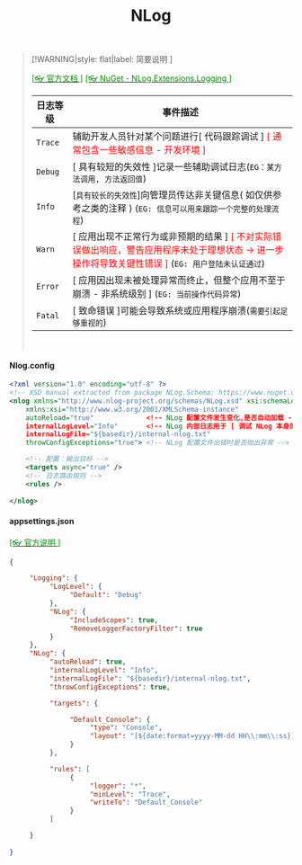 <h1 align="center">NLog</h1>
<p align="center">
</p><br/>




>[!WARNING|style: flat|label: 简要说明 ]
>
>[<span style='color:#008B00'>[👓 官方文档 ]</span>](https://github.com/NLog/NLog/wiki ':target=_blank') [<span style='color:#008B00'>[👓 NuGet -  NLog.Extensions.Logging ]</span>](https://github.com/NLog/NLog.Extensions.Logging ':target=_blank')
>
>| 日志等级 | 事件描述                                                     |
>| -------- | ------------------------------------------------------------ |
>| `Trace`  | 辅助开发人员针对某个问题进行[ 代码跟踪调试 ] <span style='color:red'>[ 通常包含一些敏感信息 - 开发环境 ]</span> |
>| `Debug`  | [ 具有较短的失效性 ]记录一些辅助调试日志(`EG：某方法调用, 方法返回值`) |
>| `Info`   | [`具有较长的失效性`]向管理员传达非关键信息( 如仅供参考之类的注释 ) (`EG: 信息可以用来跟踪一个完整的处理流程`) |
>| `Warn`   | [ 应用出现不正常行为或非预期的结果 ] <span style='color:red'>[ 不对实际错误做出响应，警告应用程序未处于理想状态 → 进一步操作将导致关键性错误 ]</span> (`EG: 用户登陆未认证通过`) |
>| `Error`  | [ 应用因出现未被处理异常而终止，但整个应用不至于崩溃 - 非系统级别 ] (`EG: 当前操作代码异常`) |
>| `Fatal`  | [ 致命错误 ]可能会导致系统或应用程序崩溃(`需要引起足够重视的`) |
>
><br/>

<!-- tabs:start -->

#### **Nlog.config**

```xml
<?xml version="1.0" encoding="utf-8" ?>
<!-- XSD manual extracted from package NLog.Schema: https://www.nuget.org/packages/NLog.Schema-->
<nlog xmlns="http://www.nlog-project.org/schemas/NLog.xsd" xsi:schemaLocation="NLog NLog.xsd"
    xmlns:xsi="http://www.w3.org/2001/XMLSchema-instance"
    autoReload="true"             <!-- NLog 配置文件发生变化,是否自动加载 -->
    internalLogLevel="Info"       <!-- NLog 内部日志用于 [ 调试 NLog 本身的问题 ] -->
    internalLogFile="${basedir}/internal-nlog.txt"
    throwConfigExceptions="true"> <!-- NLog 配置文件出错时是否抛出异常 -->

    <!-- 配置：输出目标 -->
    <targets async="true" />
    <!-- 日志路由规则 -->
    <rules />
    
</nlog>


```



#### **appsettings.json**

[<span style='color:#008B00'>[👓 官方说明 ]</span>](https://github.com/NLog/NLog.Extensions.Logging/wiki/NLog-configuration-with-appsettings.json ':target=_blank')

```json
{

     "Logging": {
          "LogLevel": {
               "Default": "Debug"
          },
          "NLog": {
               "IncludeScopes": true,
               "RemoveLoggerFactoryFilter": true
          }
     },
     "NLog": {
          "autoReload": true,
          "internalLogLevel": "Info",
          "internalLogFile": "${basedir}/internal-nlog.txt",
          "throwConfigExceptions": true,

          "targets": {

               "Default_Console": {
                    "type": "Console",
                    "layout": "[${date:format=yyyy-MM-dd HH\\:mm\\:ss}] ${MicrosoftConsoleLayout}"
               }
          },

          "rules": [
               {
                    "logger": "*",
                    "minLevel": "Trace",
                    "writeTo": "Default_Console"
               }
          ]

     }
     
}


```



<!-- tabs:end -->



